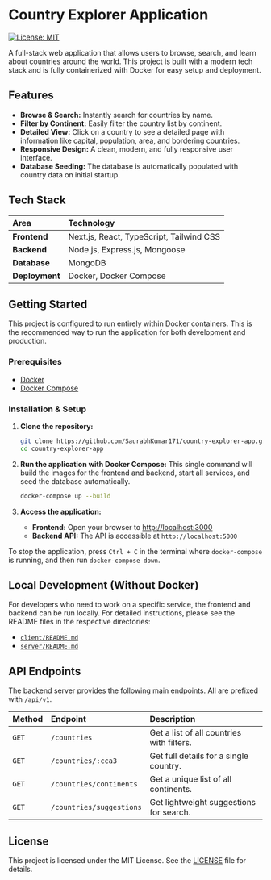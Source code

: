 # Country Explorer Application

[![License: MIT](https://img.shields.io/badge/License-MIT-yellow.svg)](https://opensource.org/licenses/MIT)

A full-stack web application that allows users to browse, search, and learn about countries around the world. This project is built with a modern tech stack and is fully containerized with Docker for easy setup and deployment.

## Features

-   **Browse & Search:** Instantly search for countries by name.
-   **Filter by Continent:** Easily filter the country list by continent.
-   **Detailed View:** Click on a country to see a detailed page with information like capital, population, area, and bordering countries.
-   **Responsive Design:** A clean, modern, and fully responsive user interface.
-   **Database Seeding:** The database is automatically populated with country data on initial startup.

## Tech Stack

| Area      | Technology                                    |
| :-------- | :-------------------------------------------- |
| **Frontend** | Next.js, React, TypeScript, Tailwind CSS      |
| **Backend** | Node.js, Express.js, Mongoose               |
| **Database** | MongoDB                                       |
| **Deployment**| Docker, Docker Compose                        |

## Getting Started

This project is configured to run entirely within Docker containers. This is the recommended way to run the application for both development and production.

### Prerequisites

-   [Docker](https://www.docker.com/get-started)
-   [Docker Compose](https://docs.docker.com/compose/install/)

### Installation & Setup

1.  **Clone the repository:**
    ```bash
    git clone https://github.com/SaurabhKumar171/country-explorer-app.git
    cd country-explorer-app
    ```

2.  **Run the application with Docker Compose:**
    This single command will build the images for the frontend and backend, start all services, and seed the database automatically.
    ```bash
    docker-compose up --build
    ```

3.  **Access the application:**
    -   **Frontend:** Open your browser to [http://localhost:3000](http://localhost:3000)
    -   **Backend API:** The API is accessible at `http://localhost:5000`

To stop the application, press `Ctrl + C` in the terminal where `docker-compose` is running, and then run `docker-compose down`.

## Local Development (Without Docker)

For developers who need to work on a specific service, the frontend and backend can be run locally. For detailed instructions, please see the README files in the respective directories:

-   [`client/README.md`](./client/README.md)
-   [`server/README.md`](./server/README.md)

## API Endpoints

The backend server provides the following main endpoints. All are prefixed with `/api/v1`.

| Method | Endpoint                  | Description                               |
| :----- | :------------------------ | :---------------------------------------- |
| `GET`  | `/countries`              | Get a list of all countries with filters. |
| `GET`  | `/countries/:cca3`        | Get full details for a single country.    |
| `GET`  | `/countries/continents`   | Get a unique list of all continents.      |
| `GET`  | `/countries/suggestions`  | Get lightweight suggestions for search.   |

## License

This project is licensed under the MIT License. See the [LICENSE](LICENSE) file for details.
